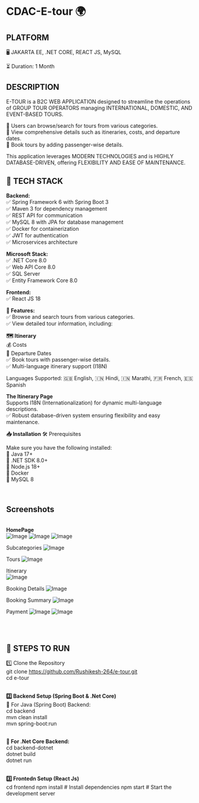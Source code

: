# CDAC-E-tour 🌍


<h2>PLATFORM</h2>
🖥 JAKARTA EE, .NET CORE, REACT JS, MySQL

⏳ Duration: 1 Month

<h2>DESCRIPTION</h2>

E-TOUR is a B2C WEB APPLICATION designed to streamline the operations of GROUP TOUR OPERATORS managing INTERNATIONAL, DOMESTIC, AND EVENT-BASED TOURS.

🔹 Users can browse/search for tours from various categories.<br>
🔹 View comprehensive details such as itineraries, costs, and departure dates.<br>
🔹 Book tours by adding passenger-wise details.<br>

This application leverages MODERN TECHNOLOGIES and is HIGHLY DATABASE-DRIVEN, offering FLEXIBILITY AND EASE OF MAINTENANCE.
<h2>🌟 TECH STACK</h2>

**Backend:**  <br>
✅ Spring Framework 6 with Spring Boot 3<br>
✅ Maven 3 for dependency management<br>
✅ REST API for communication<br>
✅ MySQL 8 with JPA for database management<br>
✅ Docker for containerization<br>
✅ JWT for authentication<br>
✅ Microservices architecture<br> 


**Microsoft Stack:**<br>
✅ .NET Core 8.0<br>
✅ Web API Core 8.0<br>
✅ SQL Server<br>
✅ Entity Framework Core 8.0<br>

**Frontend:**<br>
✅ React JS 18<br>

**🚀 Features:**<br>
✅ Browse and search tours from various categories.<br>
✅ View detailed tour information, including:<br>
 
 **🗺 Itinerary**<br>
💰 Costs<br>
📅 Departure Dates<br>
✅ Book tours with passenger-wise details.<br>
✅ Multi-language itinerary support (I18N) <br>

Languages Supported: 🇬🇧 English, 🇮🇳 Hindi, 🇮🇳 Marathi, 🇫🇷 French, 🇪🇸 Spanish<br>

**The Itinerary Page**<br>
Supports I18N (Internationalization) for dynamic multi-language descriptions.<br>
✅ Robust database-driven system ensuring flexibility and easy maintenance.<br>

**📥 Installation**
🛠 Prerequisites<br>

Make sure you have the following installed:<br>
🔹 Java 17+<br>
🔹 .NET SDK 8.0+<br>
🔹 Node.js 18+<br>
🔹 Docker<br>
🔹 MySQL 8<br>

<br><h2>**Screenshots**</h2><br>
**HomePage**<br>
![Image](https://github.com/user-attachments/assets/79350582-d132-4e5e-8dd5-728410625681)
![Image](https://github.com/user-attachments/assets/e3edfc1f-b408-4d3a-8cd1-cbb61e97f647)
![Image](https://github.com/user-attachments/assets/fd38377c-29c3-4ff6-8eaf-49d7a68c5361)

Subcategories
![Image](https://github.com/user-attachments/assets/e140b01f-52e7-4e05-9db5-1dd0c2f8582c)

Tours
![Image](https://github.com/user-attachments/assets/ec1b13db-f38f-47b3-9592-183ce930dd89)

Itinerary</h2><br>
![Image](https://github.com/user-attachments/assets/aa107664-d0da-4790-abb9-235b46ba2e83)

Booking Details
![Image](https://github.com/user-attachments/assets/04a6fc82-4340-42ba-aad6-b1b5be6be525)

Booking Summary
![Image](https://github.com/user-attachments/assets/5ae3ef20-da2b-4331-8e37-7bfbed49b52b)

Payment
![Image](https://github.com/user-attachments/assets/42bfe59e-a49c-4693-af79-6737bd25c5dc)
![Image](https://github.com/user-attachments/assets/2bb363d9-b721-4136-b1a1-61a5206e3d98)



<br><br><h2>📌 STEPS TO RUN</h2>
1️⃣ Clone the Repository<br>
    git clone https://github.com/Rushikesh-264/e-tour.git<br>
    cd e-tour<br>

<br>**2️⃣ Backend Setup (Spring Boot & .Net Core)**<br>
🔹 For Java (Spring Boot) Backend:<br>
    cd backend<br>
    mvn clean install<br>
    mvn spring-boot:run<br>

<br>**🔹 For .Net Core Backend:**<br>
    cd backend-dotnet<br>
    dotnet build<br>
    dotnet run<br>

<br>**3️⃣ Frontedn Setup (React Js)**<br>
    cd frontend
    npm install  # Install dependencies
    npm start    # Start the development server

